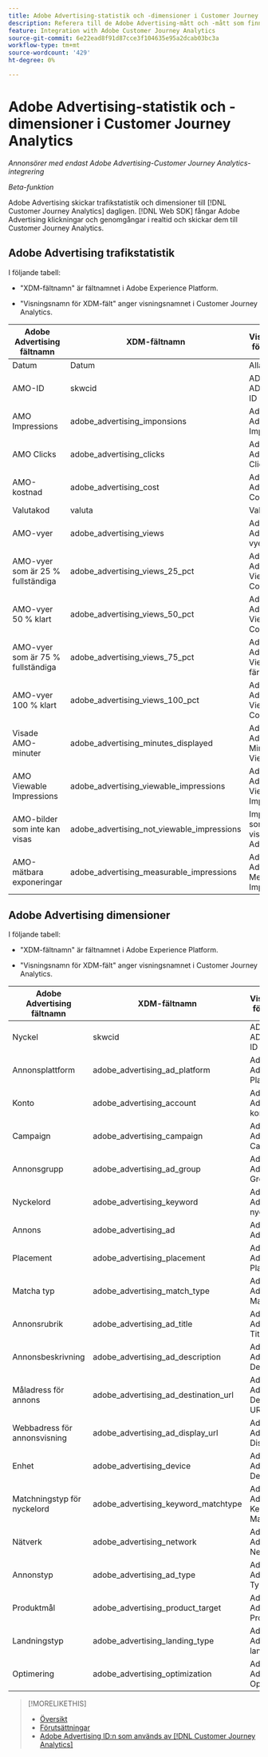 ```yaml
---
title: Adobe Advertising-statistik och -dimensioner i Customer Journey Analytics
description: Referera till de Adobe Advertising-mått och -mått som finns i Customer Journey Analytics.
feature: Integration with Adobe Customer Journey Analytics
source-git-commit: 6e22ead8f91d87cce3f104635e95a2dcab03bc3a
workflow-type: tm+mt
source-wordcount: '429'
ht-degree: 0%

---
```


# Adobe Advertising-statistik och -dimensioner i Customer Journey Analytics

*Annonsörer med endast Adobe Advertising-Customer Journey Analytics-integrering*

*Beta-funktion*

Adobe Advertising skickar trafikstatistik och dimensioner till [!DNL Customer Journey Analytics] dagligen. [!DNL Web SDK] fångar Adobe Advertising klickningar och genomgångar i realtid och skickar dem till Customer Journey Analytics.

## Adobe Advertising trafikstatistik

<!-- Verify column names -->

I följande tabell:

* &quot;XDM-fältnamn&quot; är fältnamnet i Adobe Experience Platform.

* &quot;Visningsnamn för XDM-fält&quot; anger visningsnamnet i Customer Journey Analytics.

| Adobe Advertising fältnamn | XDM-fältnamn | Visningsnamn för XDM-fält | Source |
|------------------------------|----------------|------------------------|--------|
| Datum | Datum | Alla | |
| AMO-ID | skwcid | ADOBE ADVERTISING ID | Alla |
| AMO Impressions | adobe_advertising_imponsions | Adobe Advertising Impressions | Alla |
| AMO Clicks | adobe_advertising_clicks | Adobe Advertising Clicks | Alla |
| AMO-kostnad | adobe_advertising_cost | Adobe Advertising Cost | Alla |
| Valutakod | valuta | Valuta | Alla |
| AMO-vyer | adobe_advertising_views | Adobe Advertising-vyer | Ad Cloud DSP |
| AMO-vyer som är 25 % fullständiga | adobe_advertising_views_25_pct | Adobe Advertising Views 25 % Complete | Ad Cloud DSP |
| AMO-vyer 50 % klart | adobe_advertising_views_50_pct | Adobe Advertising Views 50 % Complete | Ad Cloud DSP |
| AMO-vyer som är 75 % fullständiga | adobe_advertising_views_75_pct | Adobe Advertising Views är 75 % färdigt | Ad Cloud DSP |
| AMO-vyer 100 % klart | adobe_advertising_views_100_pct | Adobe Advertising Views 100 % Complete | Ad Cloud DSP |
| Visade AMO-minuter | adobe_advertising_minutes_displayed | Adobe Advertising Minutes Viewed | Ad Cloud DSP |
| AMO Viewable Impressions | adobe_advertising_viewable_impressions | Adobe Advertising Viewable Impressions | Ad Cloud DSP |
| AMO-bilder som inte kan visas | adobe_advertising_not_viewable_impressions | Impressions som inte kan visas i Adobe Advertising | Ad Cloud DSP |
| AMO-mätbara exponeringar | adobe_advertising_measurable_impressions | Adobe Advertising Measurable Impressions | Ad Cloud DSP |

<!--
| Adobe Advertising Landing Page Views | adobe_advertising_landing_page_views | Adobe Advertising Landing Page Views | Meta Only |
| Adobe Advertising App Events | adobe_advertising_app_events | Adobe Advertising App Events | Meta Only |
| Adobe Advertising Engagements | adobe_advertising_engagements | Adobe Advertising Engagements | Meta Only |
| Adobe Advertising Ad Platform Conversions | adobe_advertising_ad_platform_conversions | Adobe Advertising Ad Platform Conversions | Meta Only |
| Adobe Advertising App Installs | adobe_advertising_app_installs | Adobe Advertising App Installs | Meta Only |
| Adobe Advertising Ad Platform Conversion Value | adobe_advertising_ad_platform_conversion_value | Adobe Advertising Ad Platform Conversion Value | Meta Only |
| Adobe Advertising Ad Platform Leads | adobe_advertising_ad_platform_leads | Adobe Advertising Ad Platform Leads | Meta Only |
| Adobe Advertising Page Like | adobe_advertising_page_like | Adobe Advertising Page Like | Meta Only |
| Adobe Advertising Phone Calls | adobe_advertising_phone_calls | Adobe Advertising Phone Calls | Meta Only |
| Adobe Advertising Messages | adobe_advertising_messages | Adobe Advertising Messages | Meta Only |
-->

## Adobe Advertising dimensioner

I följande tabell:

* &quot;XDM-fältnamn&quot; är fältnamnet i Adobe Experience Platform.

* &quot;Visningsnamn för XDM-fält&quot; anger visningsnamnet i Customer Journey Analytics.

| Adobe Advertising fältnamn | XDM-fältnamn | Visningsnamn för XDM-fält | Source |
|------------------------------|----------------|------------------------|--------|
| Nyckel | skwcid | ADOBE ADVERTISING ID |
| Annonsplattform | adobe_advertising_ad_platform | Adobe Advertising Ad Platform |
| Konto | adobe_advertising_account | Adobe Advertising-konto |
| Campaign | adobe_advertising_campaign | Adobe Advertising Campaign |
| Annonsgrupp | adobe_advertising_ad_group | Adobe Advertising Ad Group |
| Nyckelord | adobe_advertising_keyword | Adobe Advertising-nyckelord |
| Annons | adobe_advertising_ad | Adobe Advertising Ad |
| Placement | adobe_advertising_placement | Adobe Advertising Placement |
| Matcha typ | adobe_advertising_match_type | Adobe Advertising Matchningstyp |
| Annonsrubrik | adobe_advertising_ad_title | Adobe Advertising Ad Title |
| Annonsbeskrivning | adobe_advertising_ad_description | Adobe Advertising Ad Description |
| Måladress för annons | adobe_advertising_ad_destination_url | Adobe Advertising Ad Destination URL |
| Webbadress för annonsvisning | adobe_advertising_ad_display_url | Adobe Advertising Ad Display URL |
| Enhet | adobe_advertising_device | Adobe Advertising Device |
| Matchningstyp för nyckelord | adobe_advertising_keyword_matchtype | Adobe Advertising Keyword MatchType |
| Nätverk | adobe_advertising_network | Adobe Advertising Network |
| Annonstyp | adobe_advertising_ad_type | Adobe Advertising Ad Type |
| Produktmål | adobe_advertising_product_target | Adobe Advertising Product Target |
| Landningstyp | adobe_advertising_landing_type | Adobe Advertising landningstyp |
| Optimering | adobe_advertising_optimization | Adobe Advertising Optimization |

>[!MORELIKETHIS]
>
>* [Översikt](overview.md)
>* [Förutsättningar](prerequisites.md)
>* [Adobe Advertising ID:n som används av [!DNL Customer Journey Analytics]](ids.md)
